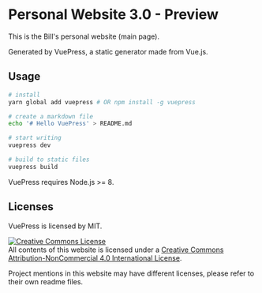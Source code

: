 # Personal Website 3.0 - Preview

This is the Bill's personal website (main page).

Generated by VuePress, a static generator made from Vue.js.

## Usage

```sh
# install
yarn global add vuepress # OR npm install -g vuepress

# create a markdown file
echo '# Hello VuePress' > README.md

# start writing
vuepress dev

# build to static files
vuepress build
```

VuePress requires Node.js >= 8.

## Licenses

VuePress is licensed by MIT.

<a rel="license" href="http://creativecommons.org/licenses/by-nc/4.0/"><img alt="Creative Commons License" style="border-width:0" src="https://i.creativecommons.org/l/by-nc/4.0/88x31.png" /></a><br />All contents of this website is licensed under a <a rel="license" href="http://creativecommons.org/licenses/by-nc/4.0/">Creative Commons Attribution-NonCommercial 4.0 International License</a>.

Project mentions in this website may have different licenses, please refer to their own readme files.